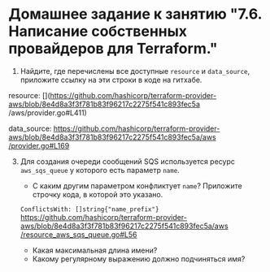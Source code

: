 # Домашнее задание к занятию "7.6. Написание собственных провайдеров для Terraform."

1. Найдите, где перечислены все доступные `resource` и `data_source`, приложите ссылку на эти строки в коде на 
гитхабе.   

resource: [](https://github.com/hashicorp/terraform-provider-aws/blob/8e4d8a3f3f781b83f96217c2275f541c893fec5a
/aws/provider.go#L411)

data_source: [https://github.com/hashicorp/terraform-provider-aws/blob/8e4d8a3f3f781b83f96217c2275f541c893fec5a/aws
/provider.go#L169]()


3. Для создания очереди сообщений SQS используется ресурс `aws_sqs_queue` у которого есть параметр `name`. 
    * С каким другим параметром конфликтует `name`? Приложите строчку кода, в которой это указано.
   
   `ConflictsWith: []string{"name_prefix"}`
   [https://github.com/hashicorp/terraform-provider-aws/blob/8e4d8a3f3f781b83f96217c2275f541c893fec5a/aws
   /resource_aws_sqs_queue.go#L56]()
    * Какая максимальная длина имени? 
    * Какому регулярному выражению должно подчиняться имя? 
    
